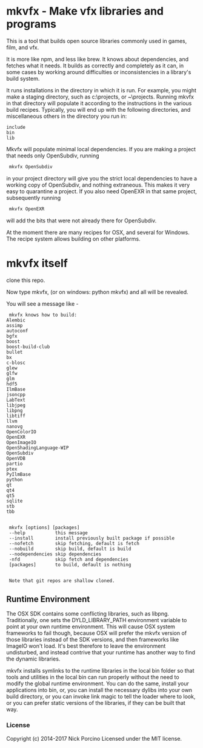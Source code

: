 # mkvfx - Make vfx libraries and programs

This is a tool that builds open source libraries commonly used in
games, film, and vfx.

It is more like npm, and less like brew. It knows about dependencies, and
fetches what it needs. It builds as correctly and completely as it can, in
some cases by working around difficulties or inconsistencies in a library's
build system.

It runs installations in the directory in which it is run. For example, you
might make a staging directory, such as c:\projects, or ~\projects. Running
mkvfx in that directory will populate it according to the instructions in 
the various build recipes. Typically, you will end up with the following
directories, and miscellaneous others in the directory you run in:

```
include
bin
lib
```

Mkvfx will populate minimal local dependencies. If you are making a project 
that needs only OpenSubdiv, running

```sh
 mkvfx OpenSubdiv
```

in your project directory will give you the strict local dependencies to
have a working copy of OpenSubdiv, and nothing extraneous. This makes it
very easy to quarantine a project. If you also need OpenEXR in that same
project, subsequently running

```sh
 mkvfx OpenEXR
```

will add the bits that were not already there for OpenSubdiv.

At the moment there are many recipes for OSX, and several for Windows.
The recipe system allows building on other platforms.


# mkvfx itself

clone this repo.

Now type mkvfx, (or on windows: python mkvfx) and all will be revealed.

You will see a message like -

```
 mkvfx knows how to build:
Alembic
assimp
autoconf
bgfx
boost
boost-build-club
bullet
bx
c-blosc
glew
glfw
glm
hdf5
IlmBase
jsoncpp
LabText
libjpeg
libpng
libtiff
llvm
nanovg
OpenColorIO
OpenEXR
OpenImageIO
OpenShadingLanguage-WIP
OpenSubdiv
OpenVDB
partio
ptex
PyIlmBase
python
qt
qt4
qt5
sqlite
stb
tbb


 mkvfx [options] [packages]
 --help           this message
 --install        install previously built package if possible
 --nofetch        skip fetching, default is fetch
 --nobuild        skip build, default is build
 --nodependencies skip dependencies
 -nfd             skip fetch and dependencies
 [packages]       to build, default is nothing


 Note that git repos are shallow cloned.
```


## Runtime Environment

The OSX SDK contains some conflicting libraries, such as libpng. Traditionally,
one sets the DYLD_LIBRARY_PATH environment variable to point at your own runtime
environment. This will cause OSX system frameworks to fail though, because OSX
will prefer the mkvfx version of those libraries instead of the SDK versions, and
then frameworks like ImageIO won't load. It's best therefore to leave the
environment undisturbed, and instead contrive that your runtime has another way
to find the dynamic libraries.

mkvfx installs symlinks to the runtime libraries in the local bin folder so that
tools and utilities in the local bin can run properly without the need to modify
the global runtime environment. You can do the same, install your applications into
bin, or, you can install the necessary dylibs into your own build directory, or
you can invoke link magic to tell the loader where to look, or you can prefer
static versions of the libraries, if they can be built that way.

### License
Copyright (c) 2014-2017 Nick Porcino
Licensed under the MIT license.

